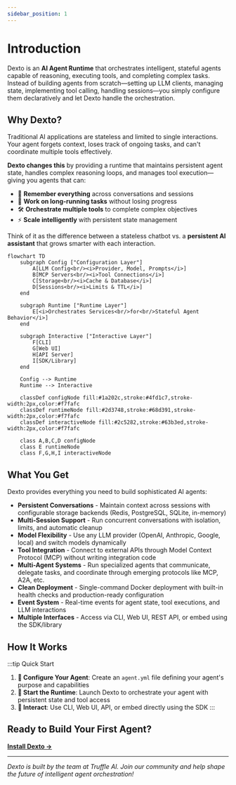 ```yaml
---
sidebar_position: 1
---
```


# Introduction

Dexto is an **AI Agent Runtime** that orchestrates intelligent, stateful agents capable of reasoning, executing tools, and completing complex tasks. Instead of building agents from scratch—setting up LLM clients, managing state, implementing tool calling, handling sessions—you simply configure them declaratively and let Dexto handle the orchestration.

## Why Dexto?

Traditional AI applications are stateless and limited to single interactions. Your agent forgets context, loses track of ongoing tasks, and can't coordinate multiple tools effectively.

**Dexto changes this** by providing a runtime that maintains persistent agent state, handles complex reasoning loops, and manages tool execution—giving you agents that can:

- 🧠 **Remember everything** across conversations and sessions  
- 🔄 **Work on long-running tasks** without losing progress
- 🛠️ **Orchestrate multiple tools** to complete complex objectives
- ⚡ **Scale intelligently** with persistent state management

Think of it as the difference between a stateless chatbot vs. a **persistent AI assistant** that grows smarter with each interaction.

```mermaid
flowchart TD
    subgraph Config ["Configuration Layer"]
        A[LLM Config<br/><i>Provider, Model, Prompts</i>]
        B[MCP Servers<br/><i>Tool Connections</i>]
        C[Storage<br/><i>Cache & Database</i>]
        D[Sessions<br/><i>Limits & TTL</i>]
    end
    
    subgraph Runtime ["Runtime Layer"]
        E[<i>Orchestrates Services<br/>for<br/>Stateful Agent Behavior</i>]
    end
    
    subgraph Interactive ["Interactive Layer"]
        F[CLI]
        G[Web UI]
        H[API Server]
        I[SDK/Library]
    end
    
    Config --> Runtime
    Runtime --> Interactive

    classDef configNode fill:#1a202c,stroke:#4fd1c7,stroke-width:2px,color:#f7fafc
    classDef runtimeNode fill:#2d3748,stroke:#68d391,stroke-width:2px,color:#f7fafc
    classDef interactiveNode fill:#2c5282,stroke:#63b3ed,stroke-width:2px,color:#f7fafc
    
    class A,B,C,D configNode
    class E runtimeNode
    class F,G,H,I interactiveNode
```

## What You Get

Dexto provides everything you need to build sophisticated AI agents:

- **Persistent Conversations** - Maintain context across sessions with configurable storage backends (Redis, PostgreSQL, SQLite, in-memory)
- **Multi-Session Support** - Run concurrent conversations with isolation, limits, and automatic cleanup
- **Model Flexibility** - Use any LLM provider (OpenAI, Anthropic, Google, local) and switch models dynamically
- **Tool Integration** - Connect to external APIs through Model Context Protocol (MCP) without writing integration code
- **Multi-Agent Systems** - Run specialized agents that communicate, delegate tasks, and coordinate through emerging protocols like MCP, A2A, etc.
- **Clean Deployment** - Single-command Docker deployment with built-in health checks and production-ready configuration
- **Event System** - Real-time events for agent state, tool executions, and LLM interactions
- **Multiple Interfaces** - Access via CLI, Web UI, REST API, or embed using the SDK/library

## How It Works

:::tip Quick Start
1. **📝 Configure Your Agent**: Create an `agent.yml` file defining your agent's purpose and capabilities
2. **🚀 Start the Runtime**: Launch Dexto to orchestrate your agent with persistent state and tool access  
3. **💬 Interact**: Use CLI, Web UI, API, or embed directly using the SDK
:::

## Ready to Build Your First Agent?

**[Install Dexto →](./installation.md)**

---

*Dexto is built by the team at Truffle AI. Join our community and help shape the future of intelligent agent orchestration!* 